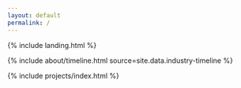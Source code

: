 ```yaml
---
layout: default
permalink: /
---
```


{% include landing.html %}

{% include about/timeline.html source=site.data.industry-timeline %}

{% include projects/index.html %}